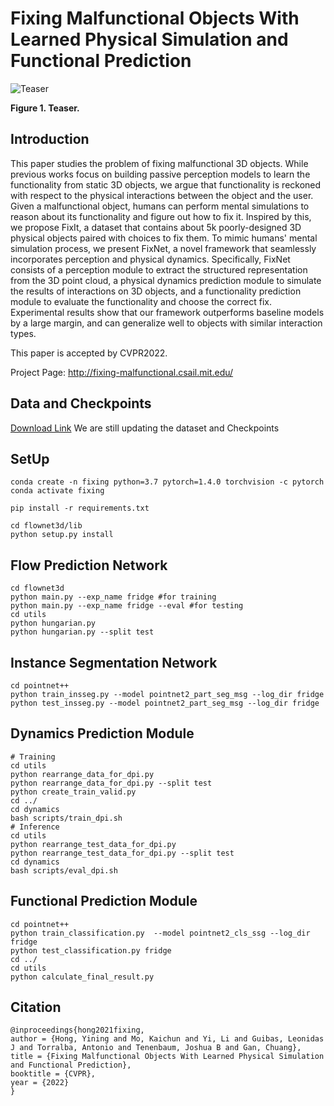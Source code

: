 # Fixing Malfunctional Objects With Learned Physical Simulation and Functional Prediction

![Teaser](http://fixing-malfunctional.csail.mit.edu/assets/teaser.png)

**Figure 1. Teaser.**

## Introduction

This paper studies the problem of fixing malfunctional 3D objects. While previous works focus on building passive perception models to learn the functionality from static 3D objects, we argue that functionality is reckoned with respect to the physical interactions between the object and the user. Given a malfunctional object, humans can perform mental simulations to reason about its functionality and figure out how to fix it. Inspired by this, we propose FixIt, a dataset that contains about 5k poorly-designed 3D physical objects paired with choices to fix them. To mimic humans' mental simulation process, we present FixNet, a novel framework that seamlessly incorporates perception and physical dynamics. Specifically, FixNet consists of a perception module to extract the structured representation from the 3D point cloud, a physical dynamics prediction module to simulate the results of interactions on 3D objects, and a functionality prediction module to evaluate the functionality and choose the correct fix. Experimental results show that our framework outperforms baseline models by a large margin, and can generalize well to objects with similar interaction types.

This paper is accepted by CVPR2022.

Project Page: http://fixing-malfunctional.csail.mit.edu/

## Data and Checkpoints
[Download Link](https://drive.google.com/drive/folders/1h9kMRilQcjbD4Tyt58pmMUEnMIicNATi?usp=sharing)
We are still updating the dataset and Checkpoints

## SetUp
```
conda create -n fixing python=3.7 pytorch=1.4.0 torchvision -c pytorch
conda activate fixing

pip install -r requirements.txt

cd flownet3d/lib
python setup.py install
```

## Flow Prediction Network
```
cd flownet3d
python main.py --exp_name fridge #for training
python main.py --exp_name fridge --eval #for testing
cd utils
python hungarian.py 
python hungarian.py --split test
```

## Instance Segmentation Network
```
cd pointnet++ 
python train_insseg.py --model pointnet2_part_seg_msg --log_dir fridge
python test_insseg.py --model pointnet2_part_seg_msg --log_dir fridge
```

## Dynamics Prediction Module
```
# Training
cd utils
python rearrange_data_for_dpi.py
python rearrange_data_for_dpi.py --split test
python create_train_valid.py
cd ../
cd dynamics
bash scripts/train_dpi.sh
# Inference
cd utils
python rearrange_test_data_for_dpi.py
python rearrange_test_data_for_dpi.py --split test
cd dynamics
bash scripts/eval_dpi.sh
```

## Functional Prediction Module
```
cd pointnet++
python train_classification.py  --model pointnet2_cls_ssg --log_dir fridge
python test_classification.py fridge
cd ../
cd utils
python calculate_final_result.py
```

## Citation
    @inproceedings{hong2021fixing,
    author = {Hong, Yining and Mo, Kaichun and Yi, Li and Guibas, Leonidas J and Torralba, Antonio and Tenenbaum, Joshua B and Gan, Chuang},
    title = {Fixing Malfunctional Objects With Learned Physical Simulation and Functional Prediction},
    booktitle = {CVPR},
    year = {2022}
    }
